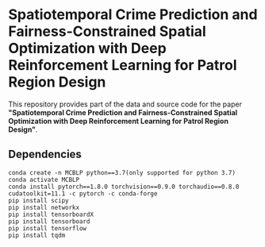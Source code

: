 # Spatiotemporal Crime Prediction and Fairness-Constrained Spatial Optimization with Deep Reinforcement Learning for Patrol Region Design
This repository provides part of the data and source code for the paper **"Spatiotemporal Crime Prediction and Fairness-Constrained Spatial Optimization with Deep Reinforcement Learning for Patrol Region Design"**.

## Dependencies
```
conda create -n MCBLP python==3.7(only supported for python 3.7)
conda activate MCBLP
conda install pytorch==1.8.0 torchvision==0.9.0 torchaudio==0.8.0 cudatoolkit=11.1 -c pytorch -c conda-forge
pip install scipy
pip install networkx
pip install tensorboardX
pip install tensorboard
pip install tensorflow
pip install tqdm
```
